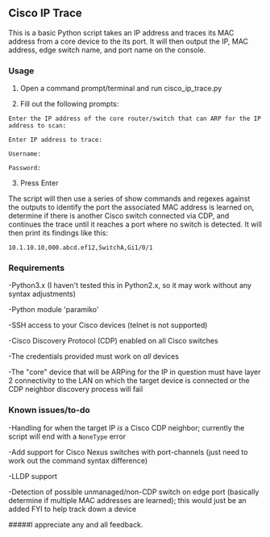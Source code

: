 ## Cisco IP Trace

This is a basic Python script takes an IP address and traces its MAC address from a core device to the its port. It will then output the IP, MAC address, edge switch name, and port name on the console.

### Usage

1. Open a command prompt/terminal and run cisco_ip_trace.py 

2. Fill out the following prompts:

```
Enter the IP address of the core router/switch that can ARP for the IP address to scan:

Enter IP address to trace:

Username:

Password:
```

3. Press Enter

The script will then use a series of show commands and regexes against the outputs to identify the port the associated MAC address is learned on, determine if there is another Cisco switch connected via CDP, and continues the trace until it reaches a port where no switch is detected. It will then print its findings like this:

`10.1.10.10,000.abcd.ef12,SwitchA,Gi1/0/1`

### Requirements

-Python3.x (I haven't tested this in Python2.x, so it may work without any syntax adjustments)

-Python module 'paramiko'

-SSH access to your Cisco devices (telnet is not supported)

-Cisco Discovery Protocol (CDP) enabled on all Cisco switches 

-The credentials provided must work on *all* devices

-The "core" device that will be ARPing for the IP in question must have layer 2 connectivity to the LAN on which the target device is connected or the CDP neighbor discovery process will fail

### Known issues/to-do

-Handling for when the target IP *is* a Cisco CDP neighbor; currently the script will end with a `NoneType` error

-Add support for Cisco Nexus switches with port-channels (just need to work out the command syntax difference)

-LLDP support

-Detection of possible unmanaged/non-CDP switch on edge port (basically determine if multiple MAC addresses are learned); this would just be an added FYI to help track down a device


#####I appreciate any and all feedback.
